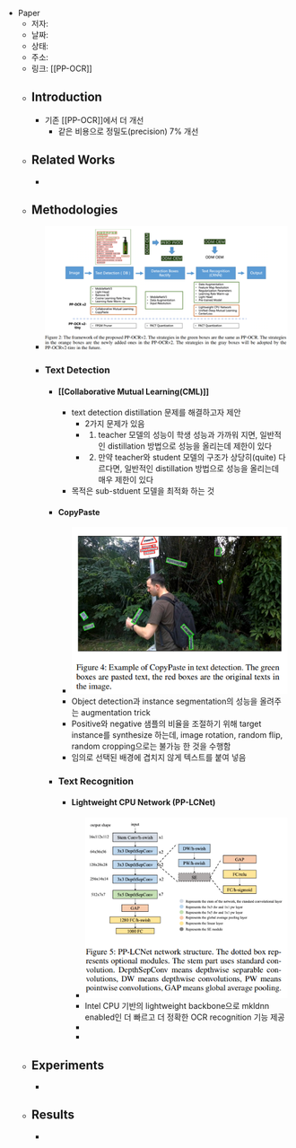 - Paper
	- 저자:
	- 날짜:
	- 상태:
	- 주소:
	- 링크: [[PP-OCR]]
	- ## Introduction
		- 기존 [[PP-OCR]]에서 더 개선
			- 같은 비용으로 정밀도(precision) 7% 개선
	- ## Related Works
		-
	- ## Methodologies
		- ![image.png](../assets/image_1671434364980_0.png)
		- ### Text Detection
			- #### [[Collaborative Mutual Learning(CML)]]
				- text detection distillation 문제를 해결하고자 제안
					- 2가지 문제가 있음
					- 1) teacher 모델의 성능이 학생 성능과 가까워 지면, 일반적인 distillation 방법으로 성능을 올리는데 제한이 있다
					- 2) 만약 teacher와 student 모델의 구조가 상당히(quite) 다르다면, 일반적인 distillation 방법으로 성능을 올리는데 매우 제한이 있다
				- 목적은 sub-stduent 모델을 최적화 하는 것
			- #### CopyPaste
				- ![image.png](../assets/image_1671583788599_0.png)
				- Object detection과 instance segmentation의 성능을 올려주는 augmentation trick
				- Positive와 negative 샘플의 비율을 조절하기 위해 target instance를 synthesize 하는데, image rotation, random flip, random cropping으로는 불가능 한 것을 수행함
				- 임의로 선택된 배경에 겹치지 않게 텍스트를 붙여 넣음
			- ### Text Recognition
				- #### Lightweight CPU Network (PP-LCNet)
					- ![image.png](../assets/image_1671583921611_0.png)
					- Intel CPU 기반의 lightweight backbone으로 mkldnn enabled인 더 빠르고 더 정확한 OCR recognition 기능 제공
					-
					-
	- ## Experiments
		-
	- ## Results
		-